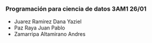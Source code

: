 ### ﻿Programación para ciencia de datos 3AM1 26/01
- Juarez Ramirez Dana Yaziel
- Paz Raya Juan Pablo
- Zamarripa Altamirano Andres

